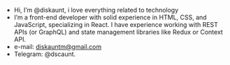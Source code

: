 - Hi, I’m @diskaunt, i love everything related to technology
- I’m a front-end developer with solid experience in HTML, CSS, and JavaScript, specializing in React. I have experience working with REST APIs (or GraphQL) and state management libraries like Redux or Context API.
- e-mail: diskauntm@gmail.com
- Telegram: @dscaunt.

<!---
diskaunt/diskaunt is a ✨ special ✨ repository because its `README.md` (this file) appears on your GitHub profile.
You can click the Preview link to take a look at your changes.
--->
